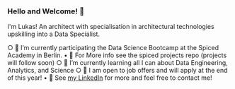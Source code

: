 ### Hello and Welcome! 👋

I'm Lukas! An architect with specialisation in architectural technologies upskilling into a Data Specialist.
  
  ○ 🍠 I’m currently participating the Data Science Bootcamp at the Spiced Academy in Berlin.
    • 💬 For More info see the spiced projects repo (projects will follow soon)
  ○ 🌱 I’m currently learning all I can about Data Engineering, Analytics, and Science
  ○ 🔭 I am open to job offers and will apply at the end of this year!
    • 💬 See [my LinkedIn]([url](https://www.linkedin.com/in/lukas-kaufmann-0053a5197/)) for more and feel free to contact me!

